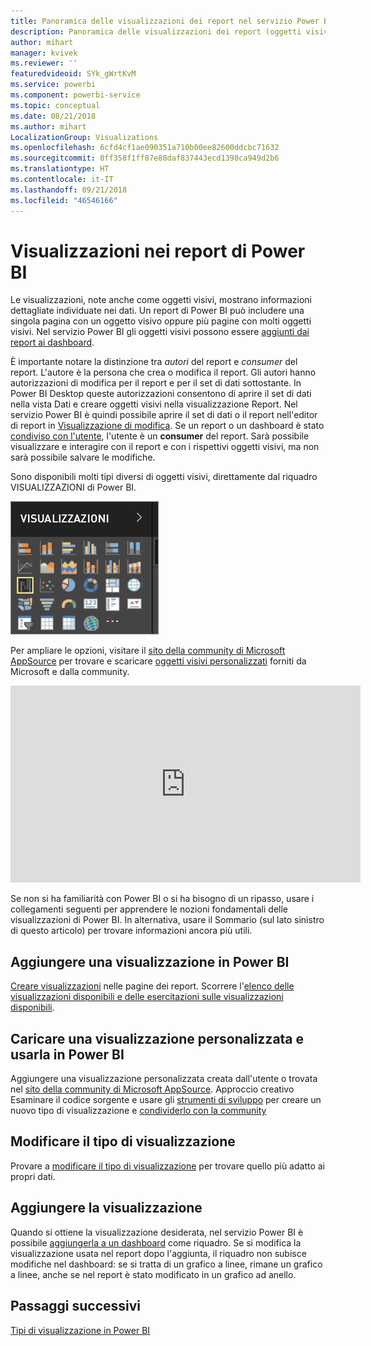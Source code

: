 ```yaml
---
title: Panoramica delle visualizzazioni dei report nel servizio Power BI e in Power BI Desktop
description: Panoramica delle visualizzazioni dei report (oggetti visivi) in Microsoft Power BI.
author: mihart
manager: kvivek
ms.reviewer: ''
featuredvideoid: SYk_gWrtKvM
ms.service: powerbi
ms.component: powerbi-service
ms.topic: conceptual
ms.date: 08/21/2018
ms.author: mihart
LocalizationGroup: Visualizations
ms.openlocfilehash: 6cfd4cf1ae090351a710b00ee82600ddcbc71632
ms.sourcegitcommit: 0ff358f1ff87e88daf837443ecd1398ca949d2b6
ms.translationtype: HT
ms.contentlocale: it-IT
ms.lasthandoff: 09/21/2018
ms.locfileid: "46546166"
---
```

# <a name="visualizations-in-power-bi-reports"></a>Visualizzazioni nei report di Power BI
Le visualizzazioni, note anche come oggetti visivi, mostrano informazioni dettagliate individuate nei dati. Un report di Power BI può includere una singola pagina con un oggetto visivo oppure più pagine con molti oggetti visivi. Nel servizio Power BI gli oggetti visivi possono essere [aggiunti dai report ai dashboard](../service-dashboard-pin-tile-from-report.md). 

È importante notare la distinzione tra *autori* del report e *consumer* del report. L'autore è la persona che crea o modifica il report.  Gli autori hanno autorizzazioni di modifica per il report e per il set di dati sottostante. In Power BI Desktop queste autorizzazioni consentono di aprire il set di dati nella vista Dati e creare oggetti visivi nella visualizzazione Report. Nel servizio Power BI è quindi possibile aprire il set di dati o il report nell'editor di report in [Visualizzazione di modifica](../consumer/end-user-reading-view.md). Se un report o un dashboard è stato [condiviso con l'utente](../consumer/end-user-shared-with-me.md), l'utente è un **consumer** del report. Sarà possibile visualizzare e interagire con il report e con i rispettivi oggetti visivi, ma non sarà possibile salvare le modifiche.

Sono disponibili molti tipi diversi di oggetti visivi, direttamente dal riquadro VISUALIZZAZIONI di Power BI. 

![](media/power-bi-report-visualizations/power-bi-templates.png)

Per ampliare le opzioni, visitare il [sito della community di Microsoft AppSource](https://appsource.microsoft.com) per trovare e scaricare [oggetti visivi personalizzati](https://appsource.microsoft.com/marketplace/apps?product=power-bi-visuals&page=1) forniti da Microsoft e dalla community.    

<iframe width="560" height="315" src="https://www.youtube.com/embed/SYk_gWrtKvM?list=PL1N57mwBHtN0JFoKSR0n-tBkUJHeMP2cP" frameborder="0" allowfullscreen></iframe>


  Se non si ha familiarità con Power BI o si ha bisogno di un ripasso, usare i collegamenti seguenti per apprendere le nozioni fondamentali delle visualizzazioni di Power BI.  In alternativa, usare il Sommario (sul lato sinistro di questo articolo) per trovare informazioni ancora più utili.

## <a name="add-a-visualization-in-power-bi"></a>Aggiungere una visualizzazione in Power BI
[Creare visualizzazioni](power-bi-report-add-visualizations-i.md) nelle pagine dei report. Scorrere l'[elenco delle visualizzazioni disponibili e delle esercitazioni sulle visualizzazioni disponibili](power-bi-visualization-types-for-reports-and-q-and-a.md). 

## <a name="upload-a-custom-visualization-and-use-it-in-power-bi"></a>Caricare una visualizzazione personalizzata e usarla in Power BI
Aggiungere una visualizzazione personalizzata creata dall'utente o trovata nel [sito della community di Microsoft AppSource](https://appsource.microsoft.com/marketplace/apps?product=power-bi-visuals). Approccio creativo Esaminare il codice sorgente e usare gli [strumenti di sviluppo](../service-custom-visuals-getting-started-with-developer-tools.md) per creare un nuovo tipo di visualizzazione e [condividerlo con la community](../developer/office-store.md)

## <a name="change-the-visualization-type"></a>Modificare il tipo di visualizzazione
Provare a [modificare il tipo di visualizzazione](power-bi-report-change-visualization-type.md) per trovare quello più adatto ai propri dati.

## <a name="pin-the-visualization"></a>Aggiungere la visualizzazione
Quando si ottiene la visualizzazione desiderata, nel servizio Power BI è possibile [aggiungerla a un dashboard](../service-dashboard-pin-tile-from-report.md) come riquadro. Se si modifica la visualizzazione usata nel report dopo l'aggiunta, il riquadro non subisce modifiche nel dashboard: se si tratta di un grafico a linee, rimane un grafico a linee, anche se nel report è stato modificato in un grafico ad anello.

## <a name="next-steps"></a>Passaggi successivi
[Tipi di visualizzazione in Power BI](power-bi-visualization-types-for-reports-and-q-and-a.md)